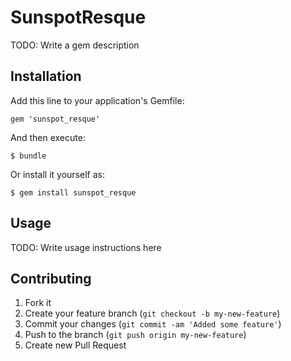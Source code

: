 # SunspotResque

TODO: Write a gem description

## Installation

Add this line to your application's Gemfile:

    gem 'sunspot_resque'

And then execute:

    $ bundle

Or install it yourself as:

    $ gem install sunspot_resque

## Usage

TODO: Write usage instructions here

## Contributing

1. Fork it
2. Create your feature branch (`git checkout -b my-new-feature`)
3. Commit your changes (`git commit -am 'Added some feature'`)
4. Push to the branch (`git push origin my-new-feature`)
5. Create new Pull Request
